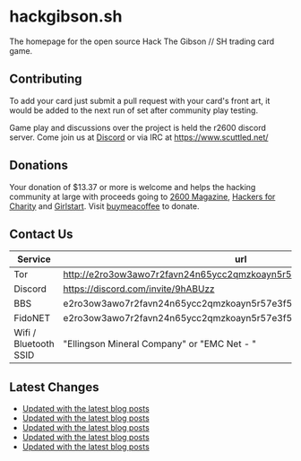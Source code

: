 # hackgibson.sh
The homepage for the open source Hack The Gibson // SH trading card game.


## Contributing

To add your card just submit a pull request with your card's front art, it would be added to the next run of set after community play testing.

Game play and discussions over the project is held the r2600 discord server. Come join us at [Discord](https://discord.com/invite/9hABUzz) or via IRC at https://www.scuttled.net/


## Donations

Your donation of $13.37 or more is welcome and helps the hacking community at large with proceeds going to [2600 Magazine](https://2600.com/), [Hackers for Charity](https://hackersforcharity.org) and [Girlstart](https://girlstart.org).  Visit [buymeacoffee](https://www.buymeacoffee.com/hackgibson.sh) to donate.


## Contact Us

Service | url
-|-
Tor | http://e2ro3ow3awo7r2favn24n65ycc2qmzkoayn5r57e3f56nvjwdcgg32ad.onion
Discord | https://discord.com/invite/9hABUzz
BBS | e2ro3ow3awo7r2favn24n65ycc2qmzkoayn5r57e3f56nvjwdcgg32ad.onion:23
FidoNET | e2ro3ow3awo7r2favn24n65ycc2qmzkoayn5r57e3f56nvjwdcgg32ad.onion:24554
Wifi / Bluetooth SSID | "Ellingson Mineral Company" or "EMC Net - <fidonet address>"

## Latest Changes
<!-- BLOG-POST-LIST:START -->
- [Updated with the latest blog posts](https://github.com/DFW2600/hackgibson.sh/commit/808a400dae9d939fb7874ad84b57f54babfb26ef)
- [Updated with the latest blog posts](https://github.com/DFW2600/hackgibson.sh/commit/2b10e9d0a2f944bd5cd5c20181b9ee686b5275fc)
- [Updated with the latest blog posts](https://github.com/DFW2600/hackgibson.sh/commit/1aaf5409a6992cc73fa5fd76a824b9da4f8f3929)
- [Updated with the latest blog posts](https://github.com/DFW2600/hackgibson.sh/commit/35f454f2f51aeebc79549986789511e880c48ba3)
- [Updated with the latest blog posts](https://github.com/DFW2600/hackgibson.sh/commit/e638854d46672502ed6e4b9422d5e8e1d3dcac5e)
<!-- BLOG-POST-LIST:END -->
